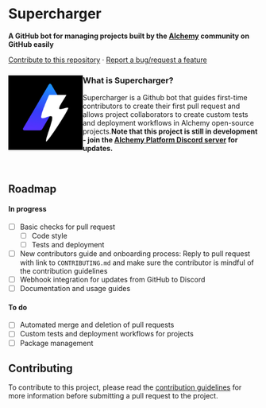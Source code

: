 # Supercharger

**A GitHub bot for managing projects built by the [Alchemy](https://alchemy.com) community on GitHub easily**

[Contribute to this repository](https://github.com/cytronicoder/supercharger/pulls) · [Report a bug/request a feature](https://github.com/cytronicoder/supercharger/issues)

<div display="flex" align-items="center">
    <img src="assets/images/logo.png" alt="logo" width="150" height="150" align="left">
    <h3>What is Supercharger?</h3>
    <p>Supercharger is a Github bot that guides first-time contributors to create their first pull request and allows project collaborators to create custom tests and deployment workflows in Alchemy open-source projects.<b>Note that this project is still in development - join the <a href="https://discord.gg/RbZtCrzWKY">Alchemy Platform Discord server</a> for updates.</b></p>
</div>

<br />

## Roadmap

#### In progress

- [ ] Basic checks for pull request
  - [ ] Code style
  - [ ] Tests and deployment
- [ ] New contributors guide and onboarding process: Reply to pull request with link to `CONTRIBUTING.md` and make sure the contributor is mindful of the contribution guidelines
- [ ] Webhook integration for updates from GitHub to Discord
- [ ] Documentation and usage guides

#### To do

- [ ] Automated merge and deletion of pull requests
- [ ] Custom tests and deployment workflows for projects
- [ ] Package management

## Contributing

To contribute to this project, please read the [contribution guidelines](CONTRIBUTING.md) for more information before submitting a pull request to the project.

